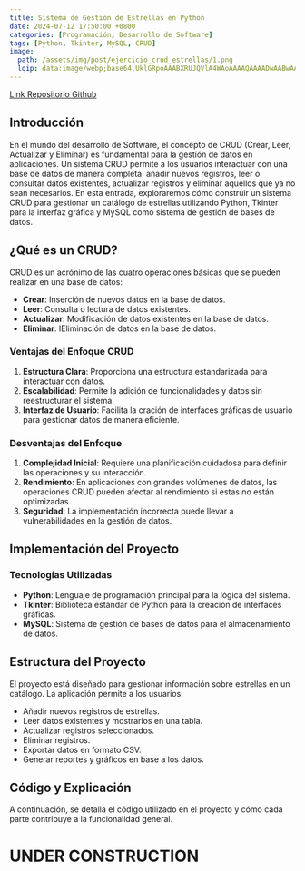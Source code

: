 ```yaml
---
title: Sistema de Gestión de Estrellas en Python
date: 2024-07-12 17:50:00 +0800
categories: [Programación, Desarrollo de Software]
tags: [Python, Tkinter, MySQL, CRUD]
image:
  path: /assets/img/post/ejercicio_crud_estrellas/1.png
  lqip: data:image/webp;base64,UklGRpoAAABXRUJQVlA4WAoAAAAQAAAADwAABwAAQUxQSDIAAAARL0AmbZurmr57yyIiqE8oiG0bejIYEQTgqiDA9vqnsUSI6H+oAERp2HZ65qP/VIAWAFZQOCBCAAAA8AEAnQEqEAAIAAVAfCWkAALp8sF8rgRgAP7o9FDvMCkMde9PK7euH5M1m6VWoDXf2FkP3BqV0ZYbO6NA/VFIAAAA
---
```


[Link Repositorio Github](https://github.com/mateosolinho/python/tree/master/projects/star_manager)

## Introducción

En el mundo del desarrollo de Software, el concepto de CRUD (Crear, Leer, Actualizar y Eliminar) es fundamental para la gestión de datos en aplicaciones. Un sistema CRUD permite a los usuarios interactuar con una base de datos de manera completa: añadir nuevos registros, leer o consultar datos existentes, actualizar registros y eliminar aquellos que ya no sean necesarios. En esta entrada, exploraremos cómo construir un sistema CRUD para gestionar un catálogo de estrellas utilizando Python, Tkinter para la interfaz gráfica y MySQL como sistema de gestión de bases de datos.

## ¿Qué es un CRUD?

CRUD es un acrónimo de las cuatro operaciones básicas que se pueden realizar en una base de datos:

* **Crear**: Inserción de nuevos datos en la base de datos.
* **Leer**: Consulta o lectura de datos existentes.
* **Actualizar**: Modificación de datos existentes en la base de datos.
* **Eliminar**: IEliminación de datos en la base de datos.

### Ventajas del Enfoque CRUD

1. **Estructura Clara**: Proporciona una estructura estandarizada para interactuar con datos.
2. **Escalabilidad**: Permite la adición de funcionalidades y datos sin reestructurar el sistema.
3. **Interfaz de Usuario**: Facilita la cración de interfaces gráficas de usuario para gestionar datos de manera eficiente.

### Desventajas del Enfoque

1. **Complejidad Inicial**: Requiere una planificación cuidadosa para definir las operaciones y su interacción.
2. **Rendimiento**: En aplicaciones con grandes volúmenes de datos, las operaciones CRUD pueden afectar al rendimiento si estas no están optimizadas.
3. **Seguridad**: La implementación incorrecta puede llevar a vulnerabilidades en la gestión de datos.

## Implementación del Proyecto

### Tecnologías Utilizadas

* **Python**: Lenguaje de programación principal para la lógica del sistema.
* **Tkinter**: Biblioteca estándar de Python para la creación de interfaces gráficas.
* **MySQL**: Sistema de gestión de bases de datos para el almacenamiento de datos.

## Estructura del Proyecto

El proyecto está diseñado para gestionar información sobre estrellas en un catálogo. La aplicación permite a los usuarios:

* Añadir nuevos registros de estrellas.
* Leer datos existentes y mostrarlos en una tabla.
* Actualizar registros seleccionados.
* Eliminar registros.
* Exportar datos en formato CSV.
* Generar reportes y gráficos en base a los datos.

## Código y Explicación

A continuación, se detalla el código utilizado en el proyecto y cómo cada parte contribuye a la funcionalidad general.

# UNDER CONSTRUCTION

